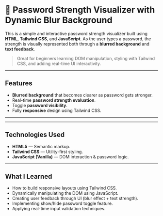 # 🔐 Password Strength Visualizer with Dynamic Blur Background

This is a simple and interactive password strength visualizer built using **HTML**, **Tailwind CSS**, and **JavaScript**. As the user types a password, the strength is visually represented both through a **blurred background** and **text feedback**.

>  Great for beginners learning DOM manipulation, styling with Tailwind CSS, and adding real-time UI interactivity.

---

##  Features

-  **Blurred background** that becomes clearer as password gets stronger.
-  Real-time **password strength evaluation**.
-  Toggle **password visibility**.
-  Fully **responsive** design using Tailwind CSS. 

---



---

##  Technologies Used

- **HTML5** — Semantic markup.
- **Tailwind CSS** — Utility-first styling.
- **JavaScript (Vanilla)** — DOM interaction & password logic.

---

##  What I Learned

- How to build responsive layouts using Tailwind CSS.
- Dynamically manipulating the DOM using JavaScript.
- Creating user feedback through UI (blur effect + text strength).
- Implementing show/hide password toggle feature.
- Applying real-time input validation techniques.



